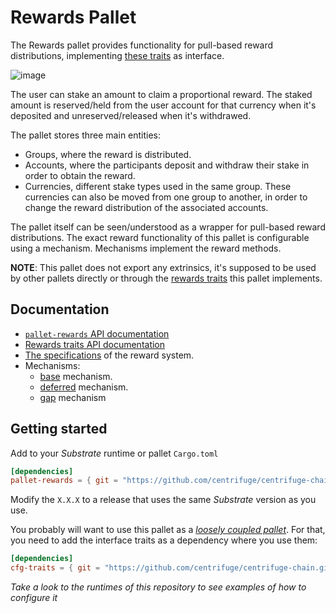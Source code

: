 # Rewards Pallet

The Rewards pallet provides functionality for pull-based reward distributions,
implementing [these traits](https://reference.centrifuge.io/cfg_traits/rewards/index.html) as interface.

![image](https://user-images.githubusercontent.com/15687891/205727900-d578e336-5355-4b6a-8644-bbba004b2387.png)

The user can stake an amount to claim a proportional reward.
The staked amount is reserved/held from the user account for that currency when it's deposited
and unreserved/released when it's withdrawed.

The pallet stores three main entities:
- Groups, where the reward is distributed.
- Accounts, where the participants deposit and withdraw their stake in order to obtain the reward.
- Currencies, different stake types used in the same group.
These currencies can also be moved from one group to another,
in order to change the reward distribution of the associated accounts.

The pallet itself can be seen/understood as a wrapper for pull-based reward distributions.
The exact reward functionality of this pallet is configurable using a mechanism.
Mechanisms implement the reward methods.

**NOTE**: This pallet does not export any extrinsics, it's supposed to be used by other pallets directly or through the
[rewards traits](https://reference.centrifuge.io/cfg_traits/rewards/index.html) this pallet implements.

## Documentation

- [`pallet-rewards` API documentation](https://reference.centrifuge.io/pallet_rewards/)
- [Rewards traits API documentation](https://reference.centrifuge.io/cfg_traits/rewards/index.html)
- [The specifications](https://centrifuge.hackmd.io/@Luis/BJz0Ur2Mo) of the reward system.
- Mechanisms:
    - [base](https://solmaz.io/2019/02/24/scalable-reward-changing/) mechanism.
    - [deferred](https://centrifuge.hackmd.io/@Luis/SkB07jq8o) mechanism.
    - [gap](https://centrifuge.hackmd.io/@Luis/rkJXBz08s) mechanism

## Getting started

Add to your *Substrate* runtime or pallet `Cargo.toml`

```toml
[dependencies]
pallet-rewards = { git = "https://github.com/centrifuge/centrifuge-chain.git", branch = "release-vX.X.X", default-features = false }
```

Modify the `X.X.X` to a release that uses the same *Substrate* version as you use.

You probably will want to use this pallet as a [*loosely coupled pallet*](https://docs.substrate.io/build/pallet-coupling/).
For that, you need to add the interface traits as a dependency where you use them:

```toml
[dependencies]
cfg-traits = { git = "https://github.com/centrifuge/centrifuge-chain.git", branch = "release-vX.X.X", default-features = false }
```

*Take a look to the runtimes of this repository to see examples of how to configure it*
